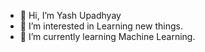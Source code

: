- 👋 Hi, I’m Yash Upadhyay
- 👀 I’m interested in Learning new things.
- 🌱 I’m currently learning Machine Learning.

<!---
Yash-0223/Yash-0223 is a ✨ special ✨ repository because its `README.md` (this file) appears on your GitHub profile.
You can click the Preview link to take a look at your changes.
--->
